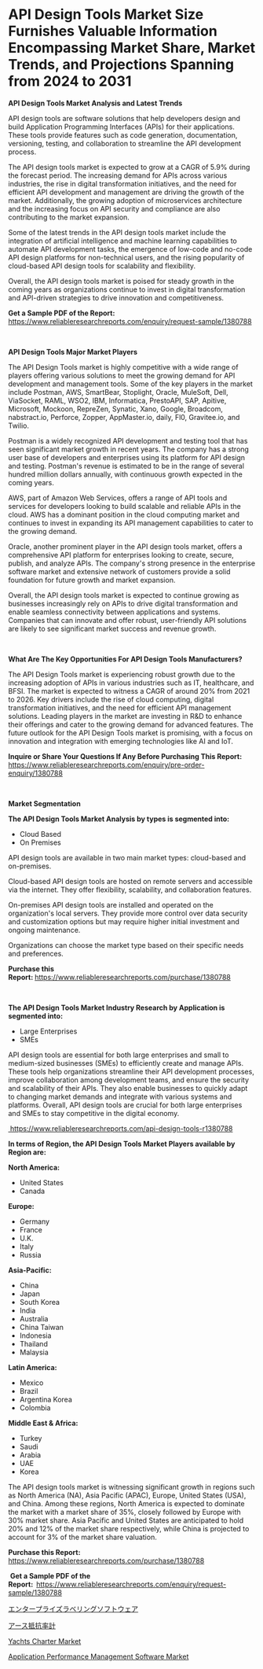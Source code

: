 <p><h1>API Design Tools Market Size Furnishes Valuable Information Encompassing Market Share, Market Trends, and Projections Spanning from 2024 to 2031</h1></p><p><strong>API Design Tools Market Analysis and Latest Trends</strong></p>
<p><p>API design tools are software solutions that help developers design and build Application Programming Interfaces (APIs) for their applications. These tools provide features such as code generation, documentation, versioning, testing, and collaboration to streamline the API development process.</p><p>The API design tools market is expected to grow at a CAGR of 5.9% during the forecast period. The increasing demand for APIs across various industries, the rise in digital transformation initiatives, and the need for efficient API development and management are driving the growth of the market. Additionally, the growing adoption of microservices architecture and the increasing focus on API security and compliance are also contributing to the market expansion.</p><p>Some of the latest trends in the API design tools market include the integration of artificial intelligence and machine learning capabilities to automate API development tasks, the emergence of low-code and no-code API design platforms for non-technical users, and the rising popularity of cloud-based API design tools for scalability and flexibility.</p><p>Overall, the API design tools market is poised for steady growth in the coming years as organizations continue to invest in digital transformation and API-driven strategies to drive innovation and competitiveness.</p></p>
<p><strong>Get a Sample PDF of the Report:&nbsp;</strong> <a href="https://www.reliableresearchreports.com/enquiry/request-sample/1380788">https://www.reliableresearchreports.com/enquiry/request-sample/1380788</a></p>
<p>&nbsp;</p>
<p><strong>API Design Tools Major Market Players</strong></p>
<p><p>The API Design Tools market is highly competitive with a wide range of players offering various solutions to meet the growing demand for API development and management tools. Some of the key players in the market include Postman, AWS, SmartBear, Stoplight, Oracle, MuleSoft, Dell, ViaSocket, RAML, WSO2, IBM, Informatica, PrestoAPI, SAP, Apitive, Microsoft, Mockoon, RepreZen, Synatic, Xano, Google, Broadcom, nabstract.io, Perforce, Zopper, AppMaster.io, daily, Fl0, Gravitee.io, and Twilio.</p><p>Postman is a widely recognized API development and testing tool that has seen significant market growth in recent years. The company has a strong user base of developers and enterprises using its platform for API design and testing. Postman's revenue is estimated to be in the range of several hundred million dollars annually, with continuous growth expected in the coming years.</p><p>AWS, part of Amazon Web Services, offers a range of API tools and services for developers looking to build scalable and reliable APIs in the cloud. AWS has a dominant position in the cloud computing market and continues to invest in expanding its API management capabilities to cater to the growing demand.</p><p>Oracle, another prominent player in the API design tools market, offers a comprehensive API platform for enterprises looking to create, secure, publish, and analyze APIs. The company's strong presence in the enterprise software market and extensive network of customers provide a solid foundation for future growth and market expansion.</p><p>Overall, the API design tools market is expected to continue growing as businesses increasingly rely on APIs to drive digital transformation and enable seamless connectivity between applications and systems. Companies that can innovate and offer robust, user-friendly API solutions are likely to see significant market success and revenue growth.</p></p>
<p>&nbsp;</p>
<p><strong>What Are The Key Opportunities For API Design Tools Manufacturers?</strong></p>
<p><p>The API Design Tools market is experiencing robust growth due to the increasing adoption of APIs in various industries such as IT, healthcare, and BFSI. The market is expected to witness a CAGR of around 20% from 2021 to 2026. Key drivers include the rise of cloud computing, digital transformation initiatives, and the need for efficient API management solutions. Leading players in the market are investing in R&D to enhance their offerings and cater to the growing demand for advanced features. The future outlook for the API Design Tools market is promising, with a focus on innovation and integration with emerging technologies like AI and IoT.</p></p>
<p><strong>Inquire or Share Your Questions If Any Before Purchasing This Report:</strong> <a href="https://www.reliableresearchreports.com/enquiry/pre-order-enquiry/1380788">https://www.reliableresearchreports.com/enquiry/pre-order-enquiry/1380788</a></p>
<p>&nbsp;</p>
<p><strong>Market Segmentation</strong></p>
<p><strong>The API Design Tools Market Analysis by types is segmented into:</strong></p>
<p><ul><li>Cloud Based</li><li>On Premises</li></ul></p>
<p><p>API design tools are available in two main market types: cloud-based and on-premises. </p><p>Cloud-based API design tools are hosted on remote servers and accessible via the internet. They offer flexibility, scalability, and collaboration features.</p><p>On-premises API design tools are installed and operated on the organization's local servers. They provide more control over data security and customization options but may require higher initial investment and ongoing maintenance.</p><p>Organizations can choose the market type based on their specific needs and preferences.</p></p>
<p><strong>Purchase this Report:&nbsp;</strong><a href="https://www.reliableresearchreports.com/purchase/1380788">https://www.reliableresearchreports.com/purchase/1380788</a></p>
<p>&nbsp;</p>
<p><strong>The API Design Tools Market Industry Research by Application is segmented into:</strong></p>
<p><ul><li>Large Enterprises</li><li>SMEs</li></ul></p>
<p><p>API design tools are essential for both large enterprises and small to medium-sized businesses (SMEs) to efficiently create and manage APIs. These tools help organizations streamline their API development processes, improve collaboration among development teams, and ensure the security and scalability of their APIs. They also enable businesses to quickly adapt to changing market demands and integrate with various systems and platforms. Overall, API design tools are crucial for both large enterprises and SMEs to stay competitive in the digital economy.</p></p>
<p><a href="https://www.reliableresearchreports.com/api-design-tools-r1380788">&nbsp;https://www.reliableresearchreports.com/api-design-tools-r1380788</a></p>
<p><strong>In terms of Region, the API Design Tools Market Players available by Region are:</strong></p>
<p>
    <p> <strong> North America: </strong>
        <ul>
            <li>United States</li>
            <li>Canada</li>
        </ul>
        </p> 
    <p> <strong> Europe: </strong>
        <ul>
            <li>Germany</li>
            <li>France</li>
            <li>U.K.</li>
            <li>Italy</li>
            <li>Russia</li>
        </ul>
        </p> 
    <p> <strong> Asia-Pacific: </strong>
        <ul>
            <li>China</li>
            <li>Japan</li>
            <li>South Korea</li>
            <li>India</li>
            <li>Australia</li>
            <li>China Taiwan</li>
            <li>Indonesia</li>
            <li>Thailand</li>
            <li>Malaysia</li>
        </ul>
        </p> 
    <p> <strong> Latin America: </strong>
        <ul>
            <li>Mexico</li>
            <li>Brazil</li>
            <li>Argentina Korea</li>
            <li>Colombia</li>
        </ul>
        </p> 
    <p> <strong> Middle East & Africa: </strong>
        <ul>
            <li>Turkey</li>
            <li>Saudi</li>
            <li>Arabia</li>
            <li>UAE</li>
            <li>Korea</li>
        </ul>
    </p>
    </p>
<p><p>The API design tools market is witnessing significant growth in regions such as North America (NA), Asia Pacific (APAC), Europe, United States (USA), and China. Among these regions, North America is expected to dominate the market with a market share of 35%, closely followed by Europe with 30% market share. Asia Pacific and United States are anticipated to hold 20% and 12% of the market share respectively, while China is projected to account for 3% of the market share valuation.</p></p>
<p><strong>Purchase this Report: </strong><a href="https://www.reliableresearchreports.com/purchase/1380788">https://www.reliableresearchreports.com/purchase/1380788</a></p>
<p>&nbsp;<strong>Get a Sample PDF of the Report:&nbsp;&nbsp;</strong><a href="https://www.reliableresearchreports.com/enquiry/request-sample/1380788">https://www.reliableresearchreports.com/enquiry/request-sample/1380788</a></p>
<p><strong></strong></p>
<p><p><a href="https://medium.com/@melliestracke2023/%E3%82%A8%E3%83%B3%E3%82%BF%E3%83%BC%E3%83%97%E3%83%A9%E3%82%A4%E3%82%BA%E3%83%A9%E3%83%99%E3%83%AA%E3%83%B3%E3%82%B0%E3%82%BD%E3%83%95%E3%83%88%E3%82%A6%E3%82%A7%E3%82%A2%E5%B8%82%E5%A0%B4%E3%81%AE%E8%A6%8F%E6%A8%A1%E3%81%A8%E3%82%B7%E3%82%A7%E3%82%A2%E5%88%86%E6%9E%90-%E6%88%90%E9%95%B7%E5%8B%95%E5%90%91%E3%81%A82024%E5%B9%B4%E3%81%8B%E3%82%892031%E5%B9%B4%E3%81%BE%E3%81%A7%E3%81%AE%E4%BA%88%E6%B8%AC-182bd7664c67">エンタープライズラベリングソフトウェア</a></p><p><a href="https://github.com/AbigaleHuel/Market-Research-Report-List-2/blob/main/695059868638.md">アース抵抗率計</a></p><p><a href="https://github.com/ZackaryHalvorson2023/Market-Research-Report-List-2/blob/main/yachts-charter-market.md">Yachts Charter Market</a></p><p><a href="https://github.com/DeonteStanton2023/Market-Research-Report-List-2/blob/main/application-performance-management-software-market.md">Application Performance Management Software Market</a></p></p>